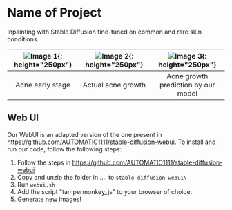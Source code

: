 
# Name of Project

Inpainting with Stable Diffusion fine-tuned on common and rare skin conditions.

![Image 1](Frederieke/11Late.png){: height="250px"} | ![Image 2](Frederieke/mid.jpg){: height="250px"} | ![Image 3](Frederieke/fredericke_pred.jpg){: height="250px"}
:-------------------------:|:-------------------------:|:-------------------------:
 Acne early stage     |  Actual acne growth      |  Acne growth prediction by our model


## Web UI

Our WebUI is an adapted version of the one present in https://github.com/AUTOMATIC1111/stable-diffusion-webui. To install and run our code, follow the following steps:

1) Follow the steps in https://github.com/AUTOMATIC1111/stable-diffusion-webui
2) Copy and unzip the folder in .... to `stable-diffusion-webui\`
3) Run `webui.sh`
3) Add the script "tampermonkey_js" to your browser of choice.
4) Generate new images!



